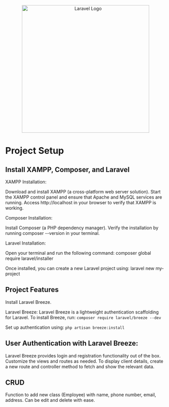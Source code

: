 <p align="center"><a href="https://laravel.com" target="_blank"><img src="https://raw.githubusercontent.com/laravel/art/master/logo-lockup/5%20SVG/2%20CMYK/1%20Full%20Color/laravel-logolockup-cmyk-red.svg" width="400" alt="Laravel Logo"></a></p>

# Project Setup

## Install XAMPP, Composer, and Laravel

XAMPP Installation:

Download and install XAMPP (a cross-platform web server solution).
Start the XAMPP control panel and ensure that Apache and MySQL services are running.
Access http://localhost in your browser to verify that XAMPP is working.

Composer Installation:

Install Composer (a PHP dependency manager).
Verify the installation by running composer --version in your terminal.

Laravel Installation:

Open your terminal and run the following command:
composer global require laravel/installer

Once installed, you can create a new Laravel project using:
laravel new my-project

## Project Features

Install Laravel Breeze.

Laravel Breeze:
Laravel Breeze is a lightweight authentication scaffolding for Laravel.
To install Breeze, run:
```composer require laravel/breeze --dev```

Set up authentication using:
```php artisan breeze:install```


## User Authentication with Laravel Breeze:

Laravel Breeze provides login and registration functionality out of the box.
Customize the views and routes as needed.
To display client details, create a new route and controller method to fetch and show the relevant data.

## CRUD

Function to add new class (Employee) with name, phone number, email, address.
Can be edit and delete with ease.

